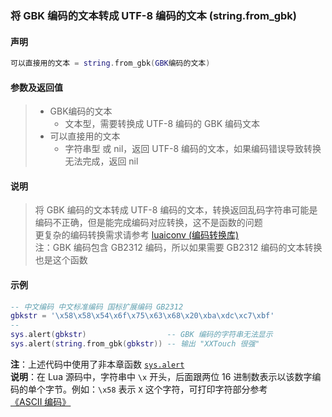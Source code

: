 ### 将 GBK 编码的文本转成 UTF\-8 编码的文本 (**string\.from\_gbk**)


#### 声明
```lua
可以直接用的文本 = string.from_gbk(GBK编码的文本)
```


#### 参数及返回值
> - GBK编码的文本
>   - 文本型，需要转换成 UTF\-8 编码的 GBK 编码文本
> - 可以直接用的文本
>   - 字符串型 或 nil，返回 UTF\-8 编码的文本，如果编码错误导致转换无法完成，返回 nil


#### 说明
> 将 GBK 编码的文本转成 UTF\-8 编码的文本，转换返回乱码字符串可能是编码不正确，但是能完成编码对应转换，这不是函数的问题  
> 更复杂的编码转换需求请参考 [luaiconv (编码转换库) ](/Handbook/open-source/luaiconv.md)  
> 注：GBK 编码包含 GB2312 编码，所以如果需要 GB2312 编码的文本转换也是这个函数  


#### 示例  
```lua
-- 中文编码 中文标准编码 国标扩展编码 GB2312
gbkstr = '\x58\x58\x54\x6f\x75\x63\x68\x20\xba\xdc\xc7\xbf'
--
sys.alert(gbkstr)                  -- GBK 编码的字符串无法显示
sys.alert(string.from_gbk(gbkstr)) -- 输出 "XXTouch 很强"
```
**注**：上述代码中使用了非本章函数 [`sys.alert`](/Handbook/sys/sys.alert.md)  
**说明**：在 Lua 源码中，字符串中 `\x` 开头，后面跟两位 16 进制数表示以该数字编码的单个字节。例如：`\x58` 表示 `X` 这个字符，可打印字符部分参考[《ASCII 编码》](https://baike.baidu.com/item/ASCII/309296)  

